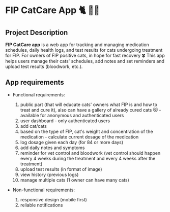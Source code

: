 # FIP CatCare App 🐈 💉💊

## Project Description

**FIP CatCare app** is a web app for tracking and managing medication schedules, daily health logs, and test results for cats undergoing treatment for FIP. For owners of FIP positive cats, in hope for fast recovery 🍀
This app helps users manage their cats' schedules, add notes and set reminders and upload test results (bloodwork, etc.).

## App requirements

- Functional requirements:

  1. public part (that will educate cats' owners what FIP is and how to treat and cure it), also can have a gallery of already cured cats 😻 - available for anonymous and authenticated users
  2. user dashboard - only authenticated users
  3. add cat/cats
  4. based on the type of FIP, cat's weight and concentration of the medication - calculate current dosage of the medication
  5. log dosage given each day (for 84 or more days)
  6. add daily notes and symptoms
  7. reminder for vet control and bloodwork (vet control should happen every 4 weeks during the treatment and every 4 weeks after the treatment)
  8. upload test results (in format of image)
  9. view history (previous logs)
  10. manage multiple cats (1 owner can have many cats)

- Non-functional requirements:
  1. responsive design (mobile first)
  2. reliable notifications
